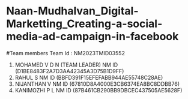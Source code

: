 # Naan-Mudhalvan_Digital-Marketting_Creating-a-social-media-ad-campaign-in-facebook
#Team members Team Id : NM2023TMID03552
1. MOHAMED V D N (TEAM LEADER) NM ID (D1BE8483F2A7D3AA42345A3D75B1D9FF)
2. RAHUL S                     NM ID (BBFD391F15EFEFABB944AE55748C28AE)
3. NIJANTHAN V                 NM ID (67810D8A4000E3CB6374EA8BC8DDBB76)
4. KANIMOZHI P L               NM ID (87B461CB290BB9DBCEC437505AE5628F)
